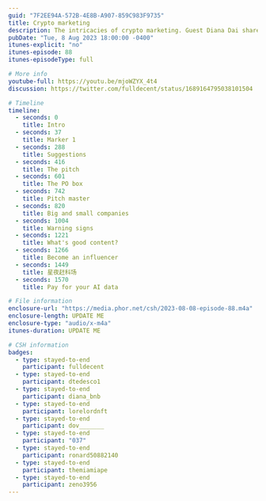 ```yaml
---
guid: "7F2EE94A-572B-4E8B-A907-859C983F9735"
title: Crypto marketing
description: The intricacies of crypto marketing. Guest Diana Dai shares her journey from studying journalism to working in prominent crypto platforms, emphasizing the significance of networking at conferences and showcasing genuine passion. She describes her proactive approach to her role at Binance and offers insights into the art of extreme pitching. The episode discusses the different facets of marketing and the distinction between marketing, user growth, and branding. It touches on how NFTs could potentially compensate creators when their work is used in large-scale algorithms and the impending shift towards data monetization. The session concludes with the crypto pitch challenge and discussions on data in the crypto realm. 
pubDate: "Tue, 8 Aug 2023 18:00:00 -0400"
itunes-explicit: "no"
itunes-episode: 88
itunes-episodeType: full

# More info
youtube-full: https://youtu.be/mjoWZYX_4t4
discussion: https://twitter.com/fulldecent/status/1689164795038101504

# Timeline
timeline:
  - seconds: 0
    title: Intro
  - seconds: 37
    title: Marker 1
  - seconds: 288
    title: Suggestions
  - seconds: 416
    title: The pitch
  - seconds: 601
    title: The PO box
  - seconds: 742
    title: Pitch master
  - seconds: 820
    title: Big and small companies
  - seconds: 1004
    title: Warning signs
  - seconds: 1221
    title: What's good content?
  - seconds: 1266
    title: Become an influencer
  - seconds: 1449
    title: 星夜赶科场
  - seconds: 1570
    title: Pay for your AI data

# File information
enclosure-url: "https://media.phor.net/csh/2023-08-08-episode-88.m4a"
enclosure-length: UPDATE ME
enclosure-type: "audio/x-m4a"
itunes-duration: UPDATE ME

# CSH information
badges:
  - type: stayed-to-end
    participant: fulldecent
  - type: stayed-to-end
    participant: dtedesco1
  - type: stayed-to-end
    participant: diana_bnb
  - type: stayed-to-end
    participant: lorelordnft
  - type: stayed-to-end
    participant: dov_______
  - type: stayed-to-end
    participant: "037"
  - type: stayed-to-end
    participant: ronard50882140
  - type: stayed-to-end
    participant: themiamiape
  - type: stayed-to-end
    participant: zeno3956
---
```

